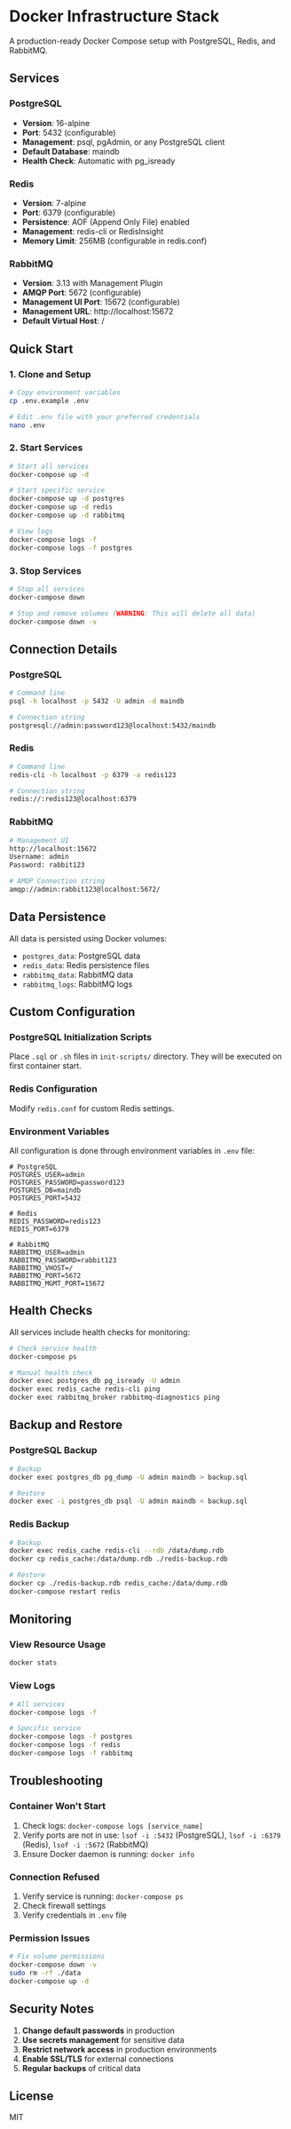 # Docker Infrastructure Stack

A production-ready Docker Compose setup with PostgreSQL, Redis, and RabbitMQ.

## Services

### PostgreSQL
- **Version**: 16-alpine
- **Port**: 5432 (configurable)
- **Management**: psql, pgAdmin, or any PostgreSQL client
- **Default Database**: maindb
- **Health Check**: Automatic with pg_isready

### Redis
- **Version**: 7-alpine
- **Port**: 6379 (configurable)
- **Persistence**: AOF (Append Only File) enabled
- **Management**: redis-cli or RedisInsight
- **Memory Limit**: 256MB (configurable in redis.conf)

### RabbitMQ
- **Version**: 3.13 with Management Plugin
- **AMQP Port**: 5672 (configurable)
- **Management UI Port**: 15672 (configurable)
- **Management URL**: http://localhost:15672
- **Default Virtual Host**: /

## Quick Start

### 1. Clone and Setup

```bash
# Copy environment variables
cp .env.example .env

# Edit .env file with your preferred credentials
nano .env
```

### 2. Start Services

```bash
# Start all services
docker-compose up -d

# Start specific service
docker-compose up -d postgres
docker-compose up -d redis
docker-compose up -d rabbitmq

# View logs
docker-compose logs -f
docker-compose logs -f postgres
```

### 3. Stop Services

```bash
# Stop all services
docker-compose down

# Stop and remove volumes (WARNING: This will delete all data)
docker-compose down -v
```

## Connection Details

### PostgreSQL
```bash
# Command line
psql -h localhost -p 5432 -U admin -d maindb

# Connection string
postgresql://admin:password123@localhost:5432/maindb
```

### Redis
```bash
# Command line
redis-cli -h localhost -p 6379 -a redis123

# Connection string
redis://:redis123@localhost:6379
```

### RabbitMQ
```bash
# Management UI
http://localhost:15672
Username: admin
Password: rabbit123

# AMQP Connection string
amqp://admin:rabbit123@localhost:5672/
```

## Data Persistence

All data is persisted using Docker volumes:
- `postgres_data`: PostgreSQL data
- `redis_data`: Redis persistence files
- `rabbitmq_data`: RabbitMQ data
- `rabbitmq_logs`: RabbitMQ logs

## Custom Configuration

### PostgreSQL Initialization Scripts
Place `.sql` or `.sh` files in `init-scripts/` directory. They will be executed on first container start.

### Redis Configuration
Modify `redis.conf` for custom Redis settings.

### Environment Variables
All configuration is done through environment variables in `.env` file:

```env
# PostgreSQL
POSTGRES_USER=admin
POSTGRES_PASSWORD=password123
POSTGRES_DB=maindb
POSTGRES_PORT=5432

# Redis
REDIS_PASSWORD=redis123
REDIS_PORT=6379

# RabbitMQ
RABBITMQ_USER=admin
RABBITMQ_PASSWORD=rabbit123
RABBITMQ_VHOST=/
RABBITMQ_PORT=5672
RABBITMQ_MGMT_PORT=15672
```

## Health Checks

All services include health checks for monitoring:

```bash
# Check service health
docker-compose ps

# Manual health check
docker exec postgres_db pg_isready -U admin
docker exec redis_cache redis-cli ping
docker exec rabbitmq_broker rabbitmq-diagnostics ping
```

## Backup and Restore

### PostgreSQL Backup
```bash
# Backup
docker exec postgres_db pg_dump -U admin maindb > backup.sql

# Restore
docker exec -i postgres_db psql -U admin maindb < backup.sql
```

### Redis Backup
```bash
# Backup
docker exec redis_cache redis-cli --rdb /data/dump.rdb
docker cp redis_cache:/data/dump.rdb ./redis-backup.rdb

# Restore
docker cp ./redis-backup.rdb redis_cache:/data/dump.rdb
docker-compose restart redis
```

## Monitoring

### View Resource Usage
```bash
docker stats
```

### View Logs
```bash
# All services
docker-compose logs -f

# Specific service
docker-compose logs -f postgres
docker-compose logs -f redis
docker-compose logs -f rabbitmq
```

## Troubleshooting

### Container Won't Start
1. Check logs: `docker-compose logs [service_name]`
2. Verify ports are not in use: `lsof -i :5432` (PostgreSQL), `lsof -i :6379` (Redis), `lsof -i :5672` (RabbitMQ)
3. Ensure Docker daemon is running: `docker info`

### Connection Refused
1. Verify service is running: `docker-compose ps`
2. Check firewall settings
3. Verify credentials in `.env` file

### Permission Issues
```bash
# Fix volume permissions
docker-compose down -v
sudo rm -rf ./data
docker-compose up -d
```

## Security Notes

1. **Change default passwords** in production
2. **Use secrets management** for sensitive data
3. **Restrict network access** in production environments
4. **Enable SSL/TLS** for external connections
5. **Regular backups** of critical data

## License

MIT